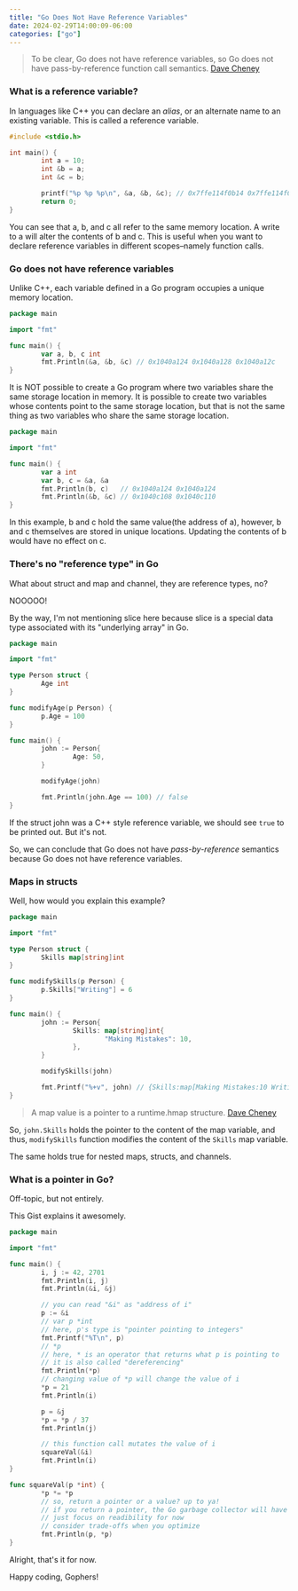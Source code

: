 ```yaml
---
title: "Go Does Not Have Reference Variables"
date: 2024-02-29T14:00:09-06:00
categories: ["go"]
---
```


> To be clear, Go does not have reference variables, so Go does not have pass-by-reference function call semantics.
> [Dave Cheney](https://dave.cheney.net/2017/04/29/there-is-no-pass-by-reference-in-go)

### What is a reference variable?

In languages like C++ you can declare an _alias_, or an alternate name to an existing variable. This is called a reference variable.

```c
#include <stdio.h>

int main() {
        int a = 10;
        int &b = a;
        int &c = b;

        printf("%p %p %p\n", &a, &b, &c); // 0x7ffe114f0b14 0x7ffe114f0b14 0x7ffe114f0b14
        return 0;
}
```

You can see that a, b, and c all refer to the same memory location. A write to a will alter the contents of b and c. This is useful when you want to declare reference variables in different scopes–namely function calls.

### Go does not have reference variables

Unlike C++, each variable defined in a Go program occupies a unique memory location.

```go
package main

import "fmt"

func main() {
        var a, b, c int
        fmt.Println(&a, &b, &c) // 0x1040a124 0x1040a128 0x1040a12c
}
```

It is NOT possible to create a Go program where two variables share the same storage location in memory. It is possible to create two variables whose contents point to the same storage location, but that is not the same thing as two variables who share the same storage location.

```go
package main

import "fmt"

func main() {
        var a int
        var b, c = &a, &a
        fmt.Println(b, c)   // 0x1040a124 0x1040a124
        fmt.Println(&b, &c) // 0x1040c108 0x1040c110
}
```

In this example, b and c hold the same value(the address of a), however, b and c themselves are stored in unique locations. Updating the contents of b would have no effect on c.

### There's no "reference type" in Go

What about struct and map and channel, they are reference types, no?

NOOOOO!

By the way, I'm not mentioning slice here because slice is a special data type associated with its "underlying array" in Go.

```go
package main

import "fmt"

type Person struct {
        Age int
}

func modifyAge(p Person) {
        p.Age = 100
}

func main() {
        john := Person{
                Age: 50,
        }

        modifyAge(john)

        fmt.Println(john.Age == 100) // false
}
```

If the struct john was a C++ style reference variable, we should see `true` to be printed out. But it's not.

So, we can conclude that Go does not have _pass-by-reference_ semantics because Go does not have reference variables.

### Maps in structs

Well, how would you explain this example?

```go
package main

import "fmt"

type Person struct {
        Skills map[string]int
}

func modifySkills(p Person) {
        p.Skills["Writing"] = 6
}

func main() {
        john := Person{
                Skills: map[string]int{
                        "Making Mistakes": 10,
                },
        }

        modifySkills(john)

        fmt.Printf("%+v", john) // {Skills:map[Making Mistakes:10 Writing:6]}
}
```

> A map value is a pointer to a runtime.hmap structure.
> [Dave Cheney](https://dave.cheney.net/2017/04/30/if-a-map-isnt-a-reference-variable-what-is-it)

So, `john.Skills` holds the pointer to the content of the map variable, and thus, `modifySkills` function modifies the content of the `Skills` map variable.

The same holds true for nested maps, structs, and channels.

### What is a pointer in Go?

Off-topic, but not entirely.

This Gist explains it awesomely.

```go
package main

import "fmt"

func main() {
        i, j := 42, 2701
        fmt.Println(i, j)
        fmt.Println(&i, &j)

        // you can read "&i" as "address of i"
        p := &i
        // var p *int
        // here, p's type is "pointer pointing to integers"
        fmt.Printf("%T\n", p)
        // *p
        // here, * is an operator that returns what p is pointing to
        // it is also called "dereferencing"
        fmt.Println(*p)
        // changing value of *p will change the value of i
        *p = 21
        fmt.Println(i)

        p = &j
        *p = *p / 37
        fmt.Println(j)

        // this function call mutates the value of i
        squareVal(&i)
        fmt.Println(i)
}

func squareVal(p *int) {
        *p *= *p
        // so, return a pointer or a value? up to ya!
        // if you return a pointer, the Go garbage collector will have something more todo with the heap.
        // just focus on readibility for now
        // consider trade-offs when you optimize
        fmt.Println(p, *p)
}
```

Alright, that's it for now.

Happy coding, Gophers!
